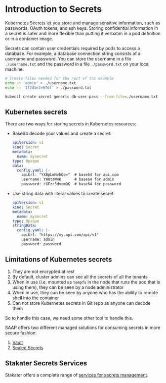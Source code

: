 # Introduction to Secrets

Kubernetes Secrets let you store and manage sensitive information, such as passwords, OAuth tokens, and ssh keys. Storing confidential information in a secret is safer and more flexible than putting it verbatim in a pod definition or in a container image.

Secrets can contain user credentials required by pods to access a database. For example, a database connection string consists of a username and password. You can store the username in a file `./username.txt` and the password in a file `./password.txt` on your local machine.

```sh
# Create files needed for the rest of the example
echo -n 'admin' > ./username.txt
echo -n '1f2d1e2e67df' > ./password.txt
```

```sh
kubectl create secret generic db-user-pass --from-file=./username.txt --from-file=./password.txt
```

## Kubernetes secrets

There are two ways for storing secrets in Kubernetes resources:

* Base64 decode your values and create a secret:

    ```yaml
    apiVersion: v1
    kind: Secret
    metadata:
      name: mysecret
    type: Opaque
    data:
      config.yaml: |-
        apiUrl: "YXBpLmNvbQo="  # base64 for api.com
        username: YWRtaW4K      # base64 for admin
        password: cGFzc3dvcmQK  # base64 for password
    ```

* Use string data with literal values to create secret:

    ```yaml
    apiVersion: v1
    kind: Secret
    metadata:
      name: mysecret
    type: Opaque
    stringData:
      config.yaml: |-
        apiUrl: "https://my.api.com/api/v1"
        username: admin
        password: password
    ```

## Limitations of Kubernetes secrets

1. They are not encrypted at rest
1. By default, cluster admins can see all the secrets of all the tenants
1. When in use (i.e. mounted as `tempfs` in the node that runs the pod that is using them), they can be seen by a node administrator
1. When in use, they can be seen by anyone who has the ability to remote shell into the container
1. Can not store Kubernetes secrets in Git repo as anyone can decode them

So to handle this case, we need some other tool to handle this.

SAAP offers two different managed solutions for consuming secrets in more secure fashion:

1. [Vault](vault.md)
1. [Sealed Secrets](sealed-secrets.md)

## Stakater Secrets Services

Stakater offers a complete range of [services for secrets management](index.md).
